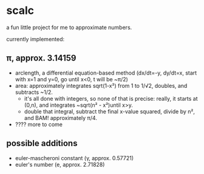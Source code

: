 # scalc

a fun little project for me to approximate numbers.

currently implemented:

## π, approx. 3.14159
- arclength, a differential equation-based method (dx/dt=-y, dy/dt=x, start with x=1 and y=0, go until x<0, t will be ~π/2)
- area: approximately integrates sqrt(1-x²) from 1 to 1/√2, doubles, and subtracts ~1/2.
    - it's all done with integers, so none of that is precise: really, it starts at (0,n), and integrates ~sqrt(n² - x²)until x>y.
    - double that integral, subtract the final x-value squared, divide by n², and BAM! approximately π/4.
- ???? more to come

## possible additions
- euler-mascheroni constant (γ, approx. 0.57721)
- euler's number (e, approx. 2.71828)

